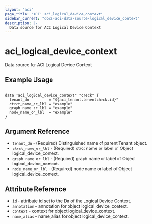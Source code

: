 ```yaml
---
layout: "aci"
page_title: "ACI: aci_logical_device_context"
sidebar_current: "docs-aci-data-source-logical_device_context"
description: |-
  Data source for ACI Logical Device Context
---
```


# aci_logical_device_context

Data source for ACI Logical Device Context

## Example Usage

```hcl

data "aci_logical_device_context" "check" {
  tenant_dn         = "${aci_tenant.tenentcheck.id}"
  ctrct_name_or_lbl = "example"
  graph_name_or_lbl = "example"
  node_name_or_lbl  = "example"
}

```

## Argument Reference ##
* `tenant_dn` - (Required) Distinguished name of parent Tenant object.
* `ctrct_name_or_lbl` - (Required) ctrct name or label of Object logical_device_context.
* `graph_name_or_lbl` - (Required) graph name or label of Object logical_device_context.
* `node_name_or_lbl` - (Required) node name or label of Object logical_device_context.



## Attribute Reference

* `id` - attribute id set to the Dn of the Logical Device Context.
* `annotation` - annotation for object logical_device_context.
* `context` - context for object logical_device_context.
* `name_alias` - name_alias for object logical_device_context.
